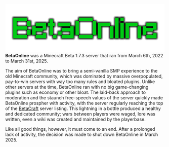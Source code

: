 ![BetaOnline Banner](https://raw.githubusercontent.com/zion-garner/betaonline/refs/heads/main/archive/bonus/logos/BetaOnline_Logo_Banner_Transparent.png)
**BetaOnline** was a Minecraft Beta 1.7.3 server that ran from March 6th, 2022 to March 31st, 2025. 

The aim of BetaOnline was to bring a semi-vanilla SMP experience to the old Minecraft community, which was dominated by massive overpopulated, pay-to-win servers with way too many rules and bloated plugins. Unlike other servers at the time, BetaOnline ran with no big game-changing plugins such as economy or other bloat. The laid-back approach to moderation and the staunch free-speech values of the server quickly made BetaOnline prospher with activity, with the server regularly reaching the top of the [BetaCraft](https://betacraft.uk/) server listing. This lightning in a bottle produced a healthy and dedicated community; wars between players were waged, lore was written, even a wiki was created and maintained by the playerbase.

Like all good things, however, it must come to an end. After a prolonged lack of activity, the decision was made to shut down BetaOnline in March 2025.
